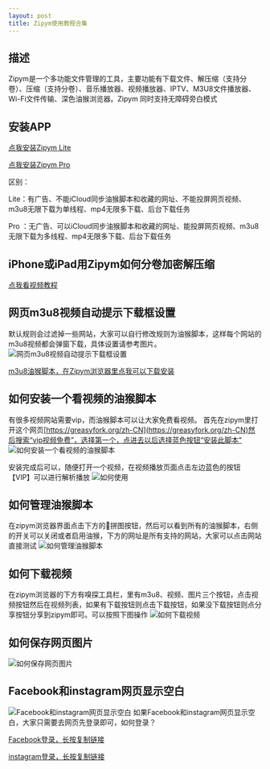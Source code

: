 ```yaml
---
layout: post
title: Zipym使用教程合集
---
```


## 描述

Zipym是一个多功能文件管理的工具，主要功能有下载文件、解压缩（支持分卷）、压缩（支持分卷）、音乐播放器、视频播放器、IPTV、M3U8文件播放器、Wi-Fi文件传输、深色油猴浏览器。Zipym 同时支持无障碍旁白模式

## 安装APP

[点我安装Zipym Lite](https://apps.apple.com/cn/app/id6447483394)

[点我安装Zipym Pro](https://apps.apple.com/cn/app/id1661537823)

区别：

Lite：有广告、不能iCloud同步油猴脚本和收藏的网址、不能投屏网页视频、m3u8无限下载为单线程、mp4无限多下载、后台下载任务

Pro ：无广告、可以iCloud同步油猴脚本和收藏的网址、能投屏网页视频、m3u8无限下载为多线程、mp4无限多下载、后台下载任务

## iPhone或iPad用Zipym如何分卷加密解压缩

[点我看视频教程](https://www.ixigua.com/7215105612915573309?logTag=3870d4b0b58e58634edb)

## 网页m3u8视频自动提示下载框设置

默认规则会过滤掉一些网站，大家可以自行修改规则为油猴脚本，这样每个网站的m3u8视频都会弹窗下载，具体设置请参考图片。
![网页m3u8视频自动提示下载框设置](https://quangelab.com/images/m3u8.jpg)

[m3u8油猴脚本，在Zipym浏览器里点我可以下载安装](https://quangelab.com/images/M3U8.user.js)

## 如何安装一个看视频的油猴脚本
有很多视频网站需要vip，而油猴脚本可以让大家免费看视频。
首先在zipym里打开这个网页[https://greasyfork.org/zh-CN](https://greasyfork.org/zh-CN)然后搜索“vip视频免费”，选择第一个，点进去以后选择蓝色按钮“安装此脚本”
![如何安装一个看视频的油猴脚本](https://quangelab.com/images/user.jpg)

安装完成后可以，随便打开一个视频，在视频播放页面点击左边蓝色的按钮【VIP】可以进行解析播放
![如何使用](https://quangelab.com/images/user2.jpg)

## 如何管理油猴脚本
在zipym浏览器界面点击下方的🧩拼图按钮，然后可以看到所有的油猴脚本，右侧的开关可以关闭或者启用油猴，下方的网址是所有支持的网站，大家可以点击网站直接测试
![如何管理油猴脚本](https://quangelab.com/images/user3.jpg)

## 如何下载视频

在zipym浏览器的下方有嗅探工具栏，里有m3u8、视频、图片三个按钮，点击视频按钮然后在视频列表，如果有下载按钮则点击下载按钮，如果没下载按钮则点分享按钮分享到zipym即可。可以按照下图操作
![如何下载视频](https://quangelab.com/images/mp4.jpg)

## 如何保存网页图片
![如何保存网页图片](https://quangelab.com/images/zipym-pic.jpg)

## Facebook和instagram网页显示空白

![Facebook和instagram网页显示空白](https://quangelab.com/images/facebook_error.jpg)
如果Facebook和instagram网页显示空白，大家只需要去网页先登录即可，如何登录？

[Facebook登录，长按复制链接](https://www.facebook.com/)

[instagram登录，长按复制链接](https://www.instagram.com)

